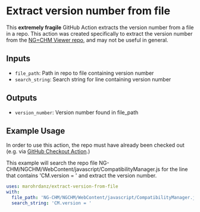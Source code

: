 # Extract version number from file

This **extremely fragile** GitHub Action extracts the version number from a file in a repo.
This action was created specifically to extract the version number from 
the [NG=CHM Viewer repo](https://github.com/MD-Anderson-Bioinformatics/NG-CHM), and may
not be useful in general.

## Inputs

- `file_path`: Path in repo to file containing version number
- `search_string`: Search string for line containing version number

## Outputs

- `version_number`: Version number found in file\_path

## Example Usage

In order to use this action, the repo must have already been checked out
(e.g. via [GitHub Checkout Action](https://github.com/marketplace/actions/checkout).)

This example will search the repo file NG-CHM/NGCHM/WebContent/javascript/CompatibilityManager.js for the
line that contains 'CM.version = ' and extract the version number.

```yaml
uses: marohrdanz/extract-version-from-file
with:
  file_path: 'NG-CHM/NGCHM/WebContent/javascript/CompatibilityManager.js'
  search_string: 'CM.version = '
```

